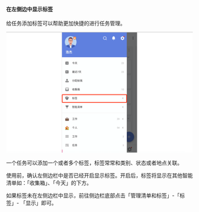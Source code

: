 #### 在左侧边中显示标签

给任务添加标签可以帮助更加快捷的进行任务管理。

![](../../images/android/100.png)

一个任务可以添加一个或者多个标签，标签常常和类别、状态或者地点关联。

使用前，确认左侧边栏中是否已经开启显示标签。开启后，标签将显示在其他智能清单如：「收集箱」、「今天」的下方。

如果标签未在左侧边栏中显示，前往侧边栏底部点击「管理清单和标签」-「标签」- 「显示」即可。
